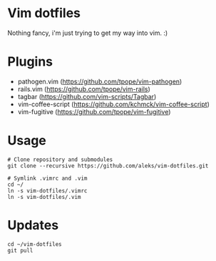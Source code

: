 # Vim dotfiles

Nothing fancy, i'm just trying to get my way into vim. :)

# Plugins
* pathogen.vim (https://github.com/tpope/vim-pathogen)
* rails.vim (https://github.com/tpope/vim-rails)
* tagbar (https://github.com/vim-scripts/Tagbar)
* vim-coffee-script (https://github.com/kchmck/vim-coffee-script)
* vim-fugitive (https://github.com/tpope/vim-fugitive)


# Usage
    
    # Clone repository and submodules
    git clone --recursive https://github.com/aleks/vim-dotfiles.git

    # Symlink .vimrc and .vim
    cd ~/
    ln -s vim-dotfiles/.vimrc 
    ln -s vim-dotfiles/.vim


# Updates

    cd ~/vim-dotfiles
    git pull
